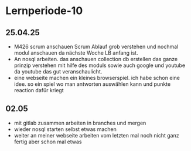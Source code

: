 # Lernperiode-10


## 25.04.25

- M426 scrum anschauen  Scrum Ablauf grob verstehen und nochmal modul anschauen da nächste Woche LB anfang ist.
- An nosql arbeiten. das anschauen collection db erstellen das ganze prinzip verstehen mit hilfe des moduls sowie auch google und youtube da youtube das gut veranschaulicht.
- eine webseite machen ein kleines browserspiel. ich habe schon eine idee. so ein spiel wo man antworten auswählen kann und punkte reaction dafür kriegt


## 02.05

- mit gitlab zusammen arbeiten in branches und mergen
- wieder nosql starten selbst etwas machen
- weiter an meiner webseite arbeiten vom letzten mal noch nicht ganz fertig aber schon mal etwas
